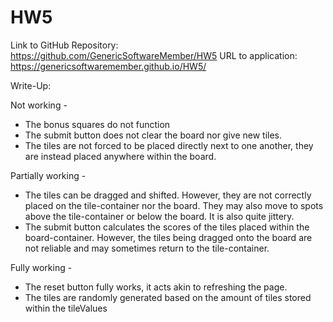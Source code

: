 # HW5
Link to GitHub Repository: https://github.com/GenericSoftwareMember/HW5
URL to application: https://genericsoftwaremember.github.io/HW5/

Write-Up:

Not working -
  - The bonus squares do not function
  - The submit button does not clear the board nor give new tiles.
  - The tiles are not forced to be placed directly next to one another, they are instead placed anywhere within the board.

Partially working -
  - The tiles can be dragged and shifted. However, they are not correctly placed on the tile-container nor the board. They may also move to spots above the tile-container or below the board. It is also quite jittery.
  - The submit button calculates the scores of the tiles placed within the board-container. However, the tiles being dragged onto the board are not reliable and may sometimes return to the tile-container.

Fully working -
  - The reset button fully works, it acts akin to refreshing the page.
  - The tiles are randomly generated based on the amount of tiles stored within the tileValues
